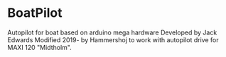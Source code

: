 # BoatPilot
Autopilot for boat based on arduino mega hardware
Developed by Jack Edwards 
Modified 2019- by Hammershoj to work with autopilot drive for MAXI 120 "Midtholm".
